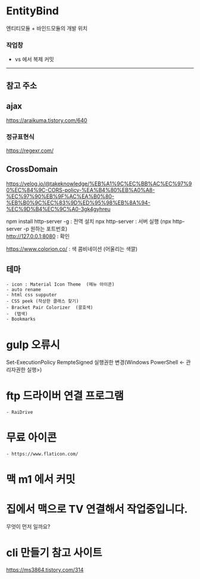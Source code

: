 # EntityBind
엔티티모듈 + 바인드모듈의 개발 위치 


### 작업창

- vs 에서 복제 커밋 


------------------------------------------
## 참고 주소

## ajax
https://araikuma.tistory.com/640

### 정규표현식
https://regexr.com/



## CrossDomain
https://velog.io/@takeknowledge/%EB%A1%9C%EC%BB%AC%EC%97%90%EC%84%9C-CORS-policy-%EA%B4%80%EB%A0%A8-%EC%97%90%EB%9F%AC%EA%B0%80-%EB%B0%9C%EC%83%9D%ED%95%98%EB%8A%94-%EC%9D%B4%EC%9C%A0-3gk4gyhreu

npm install http-server -g      : 전역 설치
npx http-server                 : 서버 실행  (npx http-server -p 원하는 포트번호)  
http://127.0.0.1:8080           : 확인


https://www.colorion.co/        : 색 콤비네이션  (어울리는 색깔)


## 테마
    - icon : Material Icon Theme  (메뉴 아이콘)
    - auto rename
    - html css supputer
    - CSS peek (작상한 클래스 찾기)
    - Bracket Pair Colorizer  (괄호색)
    -  (탭색)
    - Bookmarks



# gulp 오류시 
 Set-ExecutionPolicy RempteSigned  실행권한 변경(Windows PowerShell <- 관리자권한 실행>)

# ftp 드라이버 연결 프로그램
    - RaiDrive

# 무료 아이콘
    - https://www.flaticon.com/

# 맥 m1 에서 커밋

# 집에서 맥으로 TV 연결해서 작업중입니다.

무엇이 먼저 일까요?

# cli 만들기 참고 사이트
https://ms3864.tistory.com/314